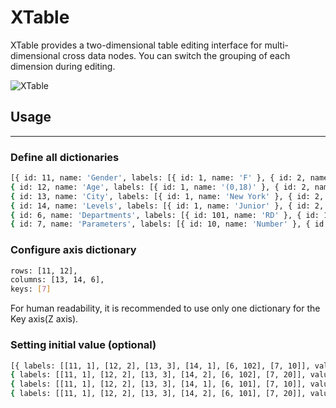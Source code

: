 # XTable

XTable provides a two-dimensional table editing interface for multi-dimensional cross data nodes. You can switch the grouping of each dimension during editing.

![XTable](https://github.com/hotjk/XTable/blob/master/xTable.gif)

## Usage
--------------

### Define all dictionaries

```sh
[{ id: 11, name: 'Gender', labels: [{ id: 1, name: 'F' }, { id: 2, name: 'M' }] },
{ id: 12, name: 'Age', labels: [{ id: 1, name: '(0,18)' }, { id: 2, name: '[18,35)' }, { id: 2, name: '[35,60]' }, { id: 2, name: '(60,)' }] },
{ id: 13, name: 'City', labels: [{ id: 1, name: 'New York' }, { id: 2, name: 'Tokyo' }, { id: 3, name: 'Beijing' }] },
{ id: 14, name: 'Levels', labels: [{ id: 1, name: 'Junior' }, { id: 2, name: 'Senior' }] },
{ id: 6, name: 'Departments', labels: [{ id: 101, name: 'RD' }, { id: 102, name: 'PM' }, { id: 103, name: 'QA' }] },
{ id: 7, name: 'Parameters', labels: [{ id: 10, name: 'Number' }, { id: 20, name: 'Code' }] }]
```

### Configure axis dictionary

```sh
rows: [11, 12],
columns: [13, 14, 6],
keys: [7]
```

For human readability, it is recommended to use only one dictionary for the Key axis(Z axis).

### Setting initial value (optional)

```sh
[{ labels: [[11, 1], [12, 2], [13, 3], [14, 1], [6, 102], [7, 10]], value: '3' },
{ labels: [[11, 1], [12, 2], [13, 3], [14, 2], [6, 102], [7, 20]], value: 'XMan' },
{ labels: [[11, 1], [12, 2], [13, 3], [14, 1], [6, 101], [7, 10]], value: '10' },
{ labels: [[11, 1], [12, 2], [13, 3], [14, 2], [6, 101], [7, 20]], value: 'Ken' }]
```



